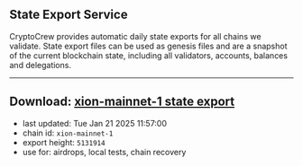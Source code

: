 ## State Export Service
CryptoCrew provides automatic daily state exports for all chains we validate. State export files can be used as genesis files and are a snapshot of the current blockchain state, including all validators, accounts, balances and delegations.

---
**Download: [xion-mainnet-1 state export](https://dl-eu2.ccvalidators.com/SERVICE/xion/xion-mainnet-1_export_5131914.json)**
---

- last updated: Tue Jan 21 2025 11:57:00
- chain id: `xion-mainnet-1`
- export height: `5131914`
- use for: airdrops, local tests, chain recovery

